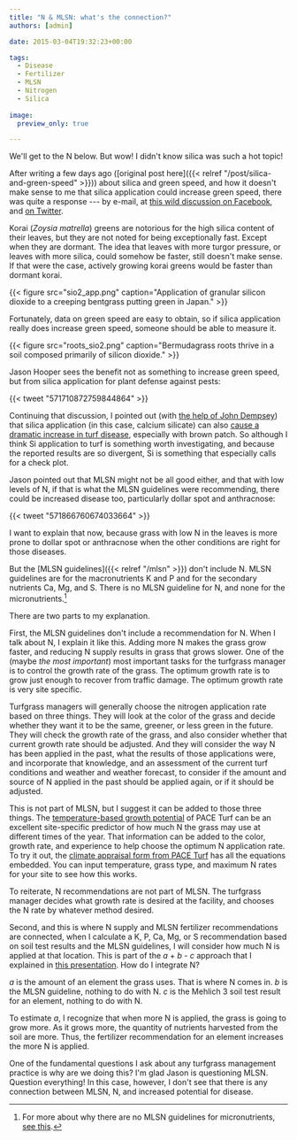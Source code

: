 ```yaml
---
title: "N & MLSN: what's the connection?"
authors: [admin]

date: 2015-03-04T19:32:23+00:00

tags:
  - Disease
  - Fertilizer
  - MLSN
  - Nitrogen
  - Silica
  
image:
  preview_only: true

---
```


We'll get to the N below. But wow! I didn't know silica was such a hot topic! 

After writing a few days ago ([original post here]({{< relref "/post/silica-and-green-speed" >}})) about silica and green speed, and how it doesn't make sense to me that silica application could increase green speed, there was quite a response --- by e-mail, at [this wild discussion on Facebook](https://www.facebook.com/micah.turfgrass/posts/10153175374396804?pnref=story), and [on Twitter](https://twitter.com/asianturfgrass/status/571640848942698496).  

Korai (_Zoysia matrella_) greens are notorious for the high silica content of their leaves, but they are not noted for being exceptionally fast. Except when they are dormant. The idea that leaves with more turgor pressure, or leaves with more silica, could somehow be faster, still doesn't make sense. If that were the case, actively growing korai greens would be faster than dormant korai.

{{< figure src="sio2_app.png" caption="Application of granular silicon dioxide to a creeping bentgrass putting green in Japan." >}}

Fortunately, data on green speed are easy to obtain, so if silica application really does increase green speed, someone should be able to measure it.

{{< figure src="roots_sio2.png" caption="Bermudagrass roots thrive in a soil composed primarily of silicon dioxide." >}}

Jason Hooper sees the benefit not as something to increase green speed, but from silica application for plant defense against pests:

{{< tweet "571710872759844864" >}}

Continuing that discussion, I pointed out (with [the help of John Dempsey](https://twitter.com/J_J_Dempsey/status/571796566647939072)) that silica application (in this case, calcium silicate) can also [cause a dramatic increase in turf disease](http://ticpass.lib.msu.edu/cgi-bin/flink.pl?recno=204960), especially with brown patch. So although I think Si application to turf is something worth investigating, and because the reported results are so divergent, Si is something that especially calls for a check plot.

Jason pointed out that MLSN might not be all good either, and that with low levels of N, if that is what the MLSN guidelines were recommending, there could be increased disease too, particularly dollar spot and anthracnose:

{{< tweet "571866760674033664" >}}

I want to explain that now, because grass with low N in the leaves is more prone to dollar spot or anthracnose when the other conditions are right for those diseases.

But the [MLSN guidelines]({{< relref "/mlsn" >}}) don't include N. MLSN guidelines are for the macronutrients K and P and for the secondary nutrients Ca, Mg, and S. There is no MLSN guideline for N, and none for the micronutrients.[^1] 

[^1]: For more about why there are no MLSN guidelines for micronutrients, [see this](http://www.blog.asianturfgrass.com/2015/02/do-you-have-a-rough-guide-of-all-mlan-ranges-for-nutrients.html).

There are two parts to my explanation.

First, the MLSN guidelines don't include a recommendation for N. When I talk about N, I explain it like this. Adding more N makes the grass grow faster, and reducing N supply results in grass that grows slower. One of the (maybe *the most important*) most important tasks for the turfgrass manager is to control the growth rate of the grass. The optimum growth rate is to grow just enough to recover from traffic damage. The optimum growth rate is very site specific.

Turfgrass managers will generally choose the nitrogen application rate based on three things. They will look at the color of the grass and decide whether they want it to be the same, greener, or less green in the future. They will check the growth rate of the grass, and also consider whether that current growth rate should be adjusted. And they will consider the way N has been applied in the past, what the results of those applications were, and incorporate that knowledge, and an assessment of the current turf conditions and weather and weather forecast, to consider if the amount and source of N applied in the past should be applied again, or if it should be adjusted.

This is not part of MLSN, but I suggest it can be added to those three things. The [temperature-based growth potential](http://www.files.asianturfgrass.com/201306_growth_potential.pdf) of PACE Turf can be an excellent site-specific predictor of how much N the grass may use at different times of the year. That information can be added to the color, growth rate, and experience to help choose the optimum N application rate. To try it out, the [climate appraisal form from PACE Turf](https://www.paceturf.org/index.php/journal/climate) has all the equations embedded. You can input temperature, grass type, and maximum N rates for your site to see how this works.

To reiterate, N recommendations are not part of MLSN. The turfgrass manager decides what growth rate is desired at the facility, and chooses the N rate by whatever method desired.

Second, and this is where N supply and MLSN fertilizer recommendations are connected, when I calculate a K, P, Ca, Mg, or S recommendation based on soil test results and the MLSN guidelines, I will consider how much N is applied at that location. This is part of the _a_ + _b_ - _c_ approach that I explained in <a href="http://seminar.asianturfgrass.com/20150128_ontario.html" target="_self" rel="noopener">this presentation</a>. How do I integrate N?

_a_ is the amount of an element the grass uses. That is where N comes in. _b_ is the MLSN guideline, nothing to do with N. _c_ is the Mehlich 3 soil test result for an element, nothing to do with N.

To estimate _a_, I recognize that when more N is applied, the grass is going to grow more. As it grows more, the quantity of nutrients harvested from the soil are more. Thus, the fertilizer recommendation for an element increases the more N is applied.

One of the fundamental questions I ask about any turfgrass management practice is why are we doing this? I'm glad Jason is questioning MLSN. Question everything! In this case, however, I don't see that there is any connection between MLSN, N, and increased potential for disease.
